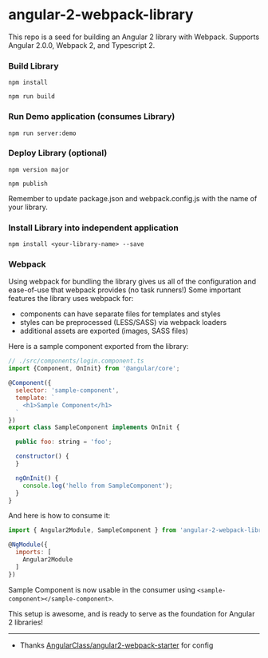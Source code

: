 # angular-2-webpack-library

This repo is a seed for building an Angular 2 library with Webpack. Supports Angular 2.0.0, Webpack 2, and Typescript 2.

### Build Library

`npm install`

`npm run build`

### Run Demo application (consumes Library)

`npm run server:demo`

### Deploy Library (optional)

`npm version major`

`npm publish`

Remember to update package.json and webpack.config.js with the name of your library.

### Install Library into independent application

`npm install <your-library-name> --save`

### Webpack

Using webpack for bundling the library gives us all of the configuration and ease-of-use that webpack provides (no task runners!) Some important features the library uses webpack for:

* components can have separate files for templates and styles
* styles can be preprocessed (LESS/SASS) via webpack loaders
* additional assets are exported (images, SASS files)

Here is a sample component exported from the library:

```javascript
// ./src/components/login.component.ts
import {Component, OnInit} from '@angular/core';

@Component({
  selector: 'sample-component',
  template: `
    <h1>Sample Component</h1>
  `
})
export class SampleComponent implements OnInit {

  public foo: string = 'foo';

  constructor() {
  }

  ngOnInit() {
    console.log('hello from SampleComponent');
  }
}
```

And here is how to consume it:

```javascript
import { Angular2Module, SampleComponent } from 'angular-2-webpack-library';

@NgModule({
  imports: [
    Angular2Module
  ]
})
```

Sample Component is now usable in the consumer using `<sample-component></sample-component>`.

This setup is awesome, and is ready to serve as the foundation for Angular 2 libraries!

---

 * Thanks [AngularClass/angular2-webpack-starter](https://github.com/AngularClass/angular2-webpack-starter) for config 
